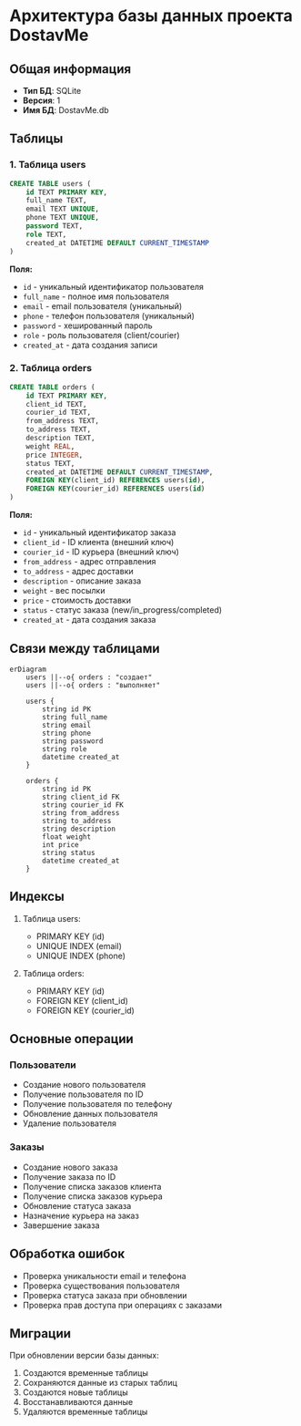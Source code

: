 # Архитектура базы данных проекта DostavMe

## Общая информация
- **Тип БД**: SQLite
- **Версия**: 1
- **Имя БД**: DostavMe.db

## Таблицы

### 1. Таблица users
```sql
CREATE TABLE users (
    id TEXT PRIMARY KEY,
    full_name TEXT,
    email TEXT UNIQUE,
    phone TEXT UNIQUE,
    password TEXT,
    role TEXT,
    created_at DATETIME DEFAULT CURRENT_TIMESTAMP
)
```

**Поля:**
- `id` - уникальный идентификатор пользователя
- `full_name` - полное имя пользователя
- `email` - email пользователя (уникальный)
- `phone` - телефон пользователя (уникальный)
- `password` - хешированный пароль
- `role` - роль пользователя (client/courier)
- `created_at` - дата создания записи

### 2. Таблица orders
```sql
CREATE TABLE orders (
    id TEXT PRIMARY KEY,
    client_id TEXT,
    courier_id TEXT,
    from_address TEXT,
    to_address TEXT,
    description TEXT,
    weight REAL,
    price INTEGER,
    status TEXT,
    created_at DATETIME DEFAULT CURRENT_TIMESTAMP,
    FOREIGN KEY(client_id) REFERENCES users(id),
    FOREIGN KEY(courier_id) REFERENCES users(id)
)
```

**Поля:**
- `id` - уникальный идентификатор заказа
- `client_id` - ID клиента (внешний ключ)
- `courier_id` - ID курьера (внешний ключ)
- `from_address` - адрес отправления
- `to_address` - адрес доставки
- `description` - описание заказа
- `weight` - вес посылки
- `price` - стоимость доставки
- `status` - статус заказа (new/in_progress/completed)
- `created_at` - дата создания заказа

## Связи между таблицами

```mermaid
erDiagram
    users ||--o{ orders : "создает"
    users ||--o{ orders : "выполняет"
    
    users {
        string id PK
        string full_name
        string email
        string phone
        string password
        string role
        datetime created_at
    }
    
    orders {
        string id PK
        string client_id FK
        string courier_id FK
        string from_address
        string to_address
        string description
        float weight
        int price
        string status
        datetime created_at
    }
```

## Индексы
1. Таблица users:
   - PRIMARY KEY (id)
   - UNIQUE INDEX (email)
   - UNIQUE INDEX (phone)

2. Таблица orders:
   - PRIMARY KEY (id)
   - FOREIGN KEY (client_id)
   - FOREIGN KEY (courier_id)

## Основные операции

### Пользователи
- Создание нового пользователя
- Получение пользователя по ID
- Получение пользователя по телефону
- Обновление данных пользователя
- Удаление пользователя

### Заказы
- Создание нового заказа
- Получение заказа по ID
- Получение списка заказов клиента
- Получение списка заказов курьера
- Обновление статуса заказа
- Назначение курьера на заказ
- Завершение заказа

## Обработка ошибок
- Проверка уникальности email и телефона
- Проверка существования пользователя
- Проверка статуса заказа при обновлении
- Проверка прав доступа при операциях с заказами

## Миграции
При обновлении версии базы данных:
1. Создаются временные таблицы
2. Сохраняются данные из старых таблиц
3. Создаются новые таблицы
4. Восстанавливаются данные
5. Удаляются временные таблицы 